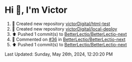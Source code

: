 <h1>Hi 👋, I'm Victor </h1>

<!--RECENT_ACTIVITY:start-->
1. 📔 Created new repository [victorDigital/html-test](https://github.com/victorDigital/html-test)<br>
2. 📔 Created new repository [victorDigital/local-deploy](https://github.com/victorDigital/local-deploy)<br>
3. ⬆️ Pushed 1 commit(s) to [BetterLectio/BetterLectio-next](https://github.com/BetterLectio/BetterLectio-next)<br>
4. 💬 Commented on [#36](https://github.com/BetterLectio/BetterLectio-next/issues/36#issuecomment-2122443186) in [BetterLectio/BetterLectio-next](https://github.com/BetterLectio/BetterLectio-next)<br>
5. ⬆️ Pushed 1 commit(s) to [BetterLectio/BetterLectio-next](https://github.com/BetterLectio/BetterLectio-next)<br>
<!--RECENT_ACTIVITY:end-->

<!--RECENT_ACTIVITY:last_update-->
Last Updated: Sunday, May 26th, 2024, 12:20:20 PM
<!--RECENT_ACTIVITY:last_update_end-->
